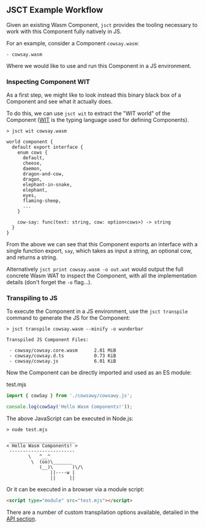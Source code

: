 ## JSCT Example Workflow

Given an existing Wasm Component, `jsct` provides the tooling necessary to work with this Component fully natively in JS.

For an example, consider a Component `cowsay.wasm`:

```shell
- cowsay.wasm
```

Where we would like to use and run this Component in a JS environment.

### Inspecting Component WIT

As a first step, we might like to look instead this binary black box of a Component and see what it actually does.

To do this, we can use `jsct wit` to extract the "WIT world" of the Component ([WIT](https://github.com/WebAssembly/component-model/blob/main/design/mvp/WIT.md) is the typing language used for defining Components).

```shell
> jsct wit cowsay.wasm

world component {
  default export interface {
    enum cows {
      default,
      cheese,
      daemon,
      dragon-and-cow,
      dragon,
      elephant-in-snake,
      elephant,
      eyes,
      flaming-sheep,
      ...
    }

    cow-say: func(text: string, cow: option<cows>) -> string
  }
}
```

From the above we can see that this Component exports an interface with a single function export, `say`, which takes
as input a string, an optional cow, and returns a string.

Alternatively `jsct print cowsay.wasm -o out.wat` would output the full concrete Wasm WAT to inspect the Component,
with all the implementation details (don't forget the `-o` flag...).

### Transpiling to JS

To execute the Component in a JS environment, use the `jsct transpile` command to generate the JS for the Component:

```shell
> jsct transpile cowsay.wasm --minify -o wunderbar

Transpiled JS Component Files:

 - cowsay/cowsay.core.wasm      2.01 MiB
 - cowsay/cowsay.d.ts           0.73 KiB
 - cowsay/cowsay.js             6.01 KiB
```

Now the Component can be directly imported and used as an ES module:

test.mjs
```js
import { cowSay } from './cowsawy/cowsawy.js';

console.log(cowSay('Hello Wasm Components!'));
```

The above JavaScript can be executed in Node.js:

```shell
> node test.mjs

 ________________________
< Hello Wasm Components! >
 ------------------------
        \   ^__^
         \  (oo)\_______
            (__)\       )\/\
                ||----w |
                ||     ||
```

Or it can be executed in a browser via a module script:

```html
<script type="module" src="test.mjs"></script>
```

There are a number of custom transpilation options available, detailed in the [API section](README.md#API).
